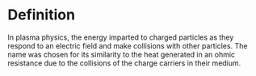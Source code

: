 # Definition

In plasma physics, the energy imparted to charged particles as they
respond to an electric field and make collisions with other particles.
The name was chosen for its similarity to the heat generated in an ohmic
resistance due to the collisions of the charge carriers in their medium.
